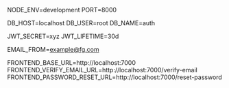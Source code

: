 <!---NODE APP ENVIRONMENT VARIABLES-->

NODE_ENV=development
PORT=8000

<!---DATABASE CONNECTION ENVIRONMENT VARIABLES-->

DB_HOST=localhost
DB_USER=root
DB_NAME=auth

<!---JWT VARIABLES-->

JWT_SECRET=xyz
JWT_LIFETIME=30d

<!---EMAIL VARIABLES-->

EMAIL_FROM=example@fg.com

<!---FRONTEND VARIABLES-->

FRONTEND_BASE_URL=http://localhost:7000
FRONTEND_VERIFY_EMAIL_URL=http://localhost:7000/verify-email
FRONTEND_PASSWORD_RESET_URL=http://localhost:7000/reset-password
